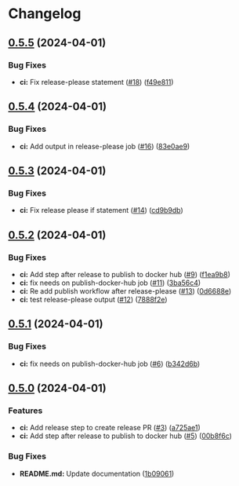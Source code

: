 # Changelog

## [0.5.5](https://github.com/mihani/traefik-docker-hostmanager/compare/v0.5.4...v0.5.5) (2024-04-01)


### Bug Fixes

* **ci:** Fix release-please statement ([#18](https://github.com/mihani/traefik-docker-hostmanager/issues/18)) ([f49e811](https://github.com/mihani/traefik-docker-hostmanager/commit/f49e8117e8690beb58ebbeaf85d0a637928cd75b))

## [0.5.4](https://github.com/mihani/traefik-docker-hostmanager/compare/v0.5.3...v0.5.4) (2024-04-01)


### Bug Fixes

* **ci:** Add output in release-please job ([#16](https://github.com/mihani/traefik-docker-hostmanager/issues/16)) ([83e0ae9](https://github.com/mihani/traefik-docker-hostmanager/commit/83e0ae9c58c44329a871f848e93937f76b3a11e9))

## [0.5.3](https://github.com/mihani/traefik-docker-hostmanager/compare/v0.5.2...v0.5.3) (2024-04-01)


### Bug Fixes

* **ci:** Fix release please if statement ([#14](https://github.com/mihani/traefik-docker-hostmanager/issues/14)) ([cd9b9db](https://github.com/mihani/traefik-docker-hostmanager/commit/cd9b9db4dedc41ff8604540a2bde02eb28e3f7c1))

## [0.5.2](https://github.com/mihani/traefik-docker-hostmanager/compare/v0.5.1...v0.5.2) (2024-04-01)


### Bug Fixes

* **ci:** Add step after release to publish to docker hub ([#9](https://github.com/mihani/traefik-docker-hostmanager/issues/9)) ([f1ea9b8](https://github.com/mihani/traefik-docker-hostmanager/commit/f1ea9b82f3d435e727ce7e74a64752afd846fedf))
* **ci:** fix needs on publish-docker-hub job ([#11](https://github.com/mihani/traefik-docker-hostmanager/issues/11)) ([3ba56c4](https://github.com/mihani/traefik-docker-hostmanager/commit/3ba56c4696596157f5315fdee2fecd4220db920b))
* **ci:** Re add publish workflow after release-please ([#13](https://github.com/mihani/traefik-docker-hostmanager/issues/13)) ([0d6688e](https://github.com/mihani/traefik-docker-hostmanager/commit/0d6688e24c538507e30db4b7af953426b19a22eb))
* **ci:** test release-please output ([#12](https://github.com/mihani/traefik-docker-hostmanager/issues/12)) ([7888f2e](https://github.com/mihani/traefik-docker-hostmanager/commit/7888f2e0009a9fd60fdb5a418494a7aff35b0376))

## [0.5.1](https://github.com/mihani/traefik-docker-hostmanager/compare/v0.5.0...v0.5.1) (2024-04-01)


### Bug Fixes

* **ci:** fix needs on publish-docker-hub job ([#6](https://github.com/mihani/traefik-docker-hostmanager/issues/6)) ([b342d6b](https://github.com/mihani/traefik-docker-hostmanager/commit/b342d6b4d7b085b7603ef88e1a37091effd99f10))

## [0.5.0](https://github.com/mihani/traefik-docker-hostmanager/compare/v0.4.0...v0.5.0) (2024-04-01)


### Features

* **ci:** Add release step to create release PR ([#3](https://github.com/mihani/traefik-docker-hostmanager/issues/3)) ([a725ae1](https://github.com/mihani/traefik-docker-hostmanager/commit/a725ae11f2bd3b7743d20ad72bf0d5ee1e579c51))
* **ci:** Add step after release to publish to docker hub ([#5](https://github.com/mihani/traefik-docker-hostmanager/issues/5)) ([00b8f6c](https://github.com/mihani/traefik-docker-hostmanager/commit/00b8f6c68fe9f6ebeb7d9f7db2235cddc9b46f61))


### Bug Fixes

* **README.md:** Update documentation ([1b09061](https://github.com/mihani/traefik-docker-hostmanager/commit/1b0906145b5db9197c9e8948a5f02513950a6a20))
